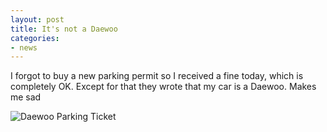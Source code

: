 ```yaml
---
layout: post
title: It's not a Daewoo
categories:
- news
---
```

I forgot to buy a new parking permit so I received a fine today, which is completely OK. Except for that they wrote that my car is a Daewoo. Makes me sad

![Daewoo Parking Ticket](/images/blog/parking_ticket.jpg)
